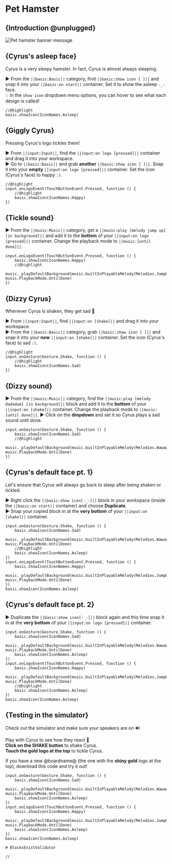 # Pet Hamster

## {Introduction @unplugged}

![Pet hamster banner message](/static/mb/projects/pet-hamster.png)

## {Cyrus's asleep face}

Cyrus is a very sleepy hamster. In fact, Cyrus is almost always sleeping.

► From the ``||basic:Basic||`` category, find ``||basic:show icon [ ]||`` and snap it into your ``||basic:on start||`` container. Set it to show the asleep ``-_-`` face.  
💡 In the ``show icon`` dropdown menu options, you can hover to see what each design is called!

```blocks
//@highlight
basic.showIcon(IconNames.Asleep)
```

## {Giggly Cyrus}

Pressing Cyrus's logo tickles them!

► From ``||input:Input||``, find the ``||input:on logo [pressed]||`` container and drag it into your workspace.  
► Go to ``||basic:Basic||`` and grab **another** ``||basic:show icon [ ]||``. Snap it into your **empty** ``||input:on logo [pressed]||`` container. Set the icon (Cyrus's face) to happy ``:)``.

```blocks
//@highlight
input.onLogoEvent(TouchButtonEvent.Pressed, function () {
    //@highlight
    basic.showIcon(IconNames.Happy)
})
```

## {Tickle sound}

► From the ``||music:Music||`` category, get a ``||music:play [melody jump up] [in background]||`` and add it to the **bottom** of your ``||input:on logo [pressed]||`` container. Change the playback mode to ``||music:[until done]||``.

```blocks
input.onLogoEvent(TouchButtonEvent.Pressed, function () {
    basic.showIcon(IconNames.Happy)
    //@highlight
    music._playDefaultBackground(music.builtInPlayableMelody(Melodies.JumpUp), music.PlaybackMode.UntilDone)
})
```

## {Dizzy Cyrus}

Whenever Cyrus is shaken, they get sad 🙁

► From ``||input:Input||``, find ``||input:on [shake]||`` and drag it into your workspace.  
► From the ``||basic:Basic||`` category, grab ``||basic:show icon [ ]||`` and snap it into your **new** ``||input:on [shake]||`` container. Set the icon (Cyrus's face) to sad ``:(``.

```blocks
//@highlight
input.onGesture(Gesture.Shake, function () {
    //@highlight
    basic.showIcon(IconNames.Sad)
})
```

## {Dizzy sound}

► From the ``||music:Music||`` category, find the ``||music:play [melody dadadum] [in background]||`` block and add it to the **bottom** of your ``||input:on [shake]||`` container. Change the playback mode to ``||music:[until done]||``.
► Click on the **dropdown** and set it so Cyrus plays a sad sound until done.

```blocks
input.onGesture(Gesture.Shake, function () {
    basic.showIcon(IconNames.Sad)
    //@highlight
    music._playDefaultBackground(music.builtInPlayableMelody(Melodies.Wawawawaa), music.PlaybackMode.UntilDone)
})
```

## {Cyrus's default face pt. 1}

Let's ensure that Cyrus will always go back to sleep after being shaken or tickled.

► Right click the ``||basic:show icon[-_-]||`` block in your workspace (inside the ``||basic:on start||`` container) and choose **Duplicate**.  
► Snap your copied block in at the **very bottom** of your ``||input:on [shake]||`` container.

```blocks
input.onGesture(Gesture.Shake, function () {
    basic.showIcon(IconNames.Sad)
    music._playDefaultBackground(music.builtInPlayableMelody(Melodies.Wawawawaa), music.PlaybackMode.UntilDone)
    //@highlight
    basic.showIcon(IconNames.Asleep)
})
input.onLogoEvent(TouchButtonEvent.Pressed, function () {
    basic.showIcon(IconNames.Happy)
    music._playDefaultBackground(music.builtInPlayableMelody(Melodies.JumpUp), music.PlaybackMode.UntilDone)
})
basic.showIcon(IconNames.Asleep)
```

## {Cyrus's default face pt. 2}

► Duplicate the ``||basic:show icon[-_-]||`` block again and this time snap it in at the **very bottom** of your ``||input:on logo [pressed]||`` container.

```blocks
input.onGesture(Gesture.Shake, function () {
    basic.showIcon(IconNames.Sad)
    music._playDefaultBackground(music.builtInPlayableMelody(Melodies.Wawawawaa), music.PlaybackMode.UntilDone)
    basic.showIcon(IconNames.Asleep)
})
input.onLogoEvent(TouchButtonEvent.Pressed, function () {
    basic.showIcon(IconNames.Happy)
    music._playDefaultBackground(music.builtInPlayableMelody(Melodies.JumpUp), music.PlaybackMode.UntilDone)
    //@highlight
    basic.showIcon(IconNames.Asleep)
})
basic.showIcon(IconNames.Asleep)
```

## {Testing in the simulator}

Check out the simulator and make sure your speakers are on 🔊

Play with Cyrus to see how they react 🐹  
**Click on the SHAKE button** to shake Cyrus.  
**Touch the gold logo at the top** to tickle Cyrus.

If you have a new @boardname@ (the one with the **shiny gold** logo at the top), download this code and try it out!

```blocks
input.onGesture(Gesture.Shake, function () {
    basic.showIcon(IconNames.Sad)
    music._playDefaultBackground(music.builtInPlayableMelody(Melodies.Wawawawaa), music.PlaybackMode.UntilDone)
    basic.showIcon(IconNames.Asleep)
})
input.onLogoEvent(TouchButtonEvent.Pressed, function () {
    basic.showIcon(IconNames.Happy)
    music._playDefaultBackground(music.builtInPlayableMelody(Melodies.JumpUp), music.PlaybackMode.UntilDone)
    basic.showIcon(IconNames.Asleep)
})
basic.showIcon(IconNames.Asleep)
```

```validation.global
# BlocksExistValidator
```

```template
//
```